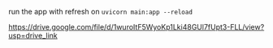 run the app with refresh on
`uvicorn main:app --reload`


https://drive.google.com/file/d/1wuroItF5WyoKp1Lki48GUl7fUpt3-FLL/view?usp=drive_link